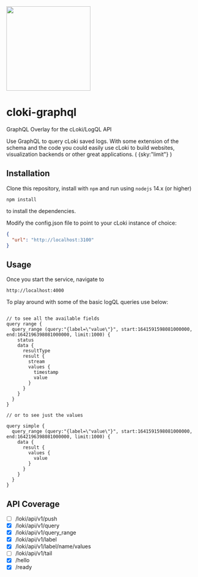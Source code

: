 <img src="https://user-images.githubusercontent.com/1423657/147935343-598c7dfd-1412-4bad-9ac6-636994810443.png" width=220 />

# cloki-graphql
GraphQL Overlay for the cLoki/LogQL API


Use GraphQL to query cLoki saved logs. With some extension of the schema and the code you could easily use cLoki to build websites, visualization backends or other great applications. ( {sky:"limit"} )


## Installation

Clone this repository, install with ```npm``` and run using ```nodejs``` 14.x (or higher)

```
npm install
```

to install the dependencies.


Modify the config.json file to point to your cLoki instance of choice:

```JSON
{
  "url": "http://localhost:3100"
}
```

## Usage

Once you start the service, navigate to
```
http://localhost:4000
```

To play around with some of the basic logQL queries use below:

```

// to see all the available fields
query range {
  query_range (query:"{label=\"value\"}", start:1641591598081000000, end:1642196398081000000, limit:1000) {
    status
    data {
      resultType
      result {
        stream
        values {
          timestamp
          value
        }
      }
    }
  }
}

// or to see just the values

query simple {
  query_range (query:"{label=\"value\"}", start:1641591598081000000, end:1642196398081000000, limit:1000) {
    data {
      result {
        values {
          value
        }
      }
    }
  }
}
```

## API Coverage

* [ ] /loki/api/v1/push
* [X] /loki/api/v1/query
* [X] /loki/api/v1/query_range
* [X] /loki/api/v1/label
* [X] /loki/api/v1/label/name/values
* [ ] /loki/api/v1/tail
* [X] /hello
* [X] /ready
